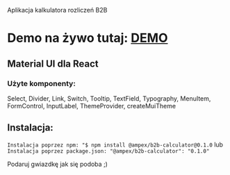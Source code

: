 Aplikacja kalkulatora rozliczeń B2B

# Demo na żywo tutaj: [DEMO](https://ampex.github.io/b2b-calculator/)

## Material UI dla React
### Użyte komponenty:

Select, Divider, Link, Switch, Tooltip, TextField, Typography, MenuItem, FormControl, InputLabel, ThemeProvider, createMuiTheme

## Instalacja:

`Instalacja poprzez npm:
"$ npm install @ampex/b2b-calculator@0.1.0`
lub
`Instalacja poprzez package.json:
"@ampex/b2b-calculator": "0.1.0"`

Podaruj gwiazdkę jak się podoba ;)
